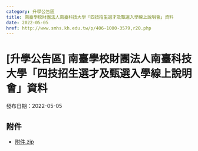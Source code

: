 ```yaml
---
category: 升學公告區
title: 南臺學校財團法人南臺科技大學「四技招生選才及甄選入學線上說明會」資料
date: 2022-05-05
href: http://www.smhs.kh.edu.tw/p/406-1000-3579,r20.php
---
```


# [升學公告區] 南臺學校財團法人南臺科技大學「四技招生選才及甄選入學線上說明會」資料

發布日期：2022-05-05



## 附件

- [附件.zip](https://www.smhs.kh.edu.tw/app/index.php?Action=downloadfile&file=WVhSMFlXTm9MemczTDNCMFlWOHpNelUwWHpJME9ERXdORGxmTVRBek5qZ3VlbWx3&fname=DGGGROTSYWQO41XX50LKSWHGRK30OOLKDGUWTSKK4125MLVWKPROVTPOUSSSPKPO)
